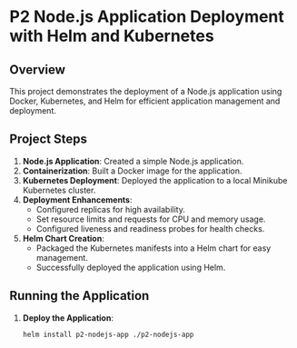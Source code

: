 # P2 Node.js Application Deployment with Helm and Kubernetes

## Overview
This project demonstrates the deployment of a Node.js application using Docker, Kubernetes, and Helm for efficient application management and deployment.

## Project Steps
1. **Node.js Application**: Created a simple Node.js application.
2. **Containerization**: Built a Docker image for the application.
3. **Kubernetes Deployment**: Deployed the application to a local Minikube Kubernetes cluster.
4. **Deployment Enhancements**:
   - Configured replicas for high availability.
   - Set resource limits and requests for CPU and memory usage.
   - Configured liveness and readiness probes for health checks.
5. **Helm Chart Creation**:
   - Packaged the Kubernetes manifests into a Helm chart for easy management.
   - Successfully deployed the application using Helm.

## Running the Application
1. **Deploy the Application**:
   ```bash
   helm install p2-nodejs-app ./p2-nodejs-app
